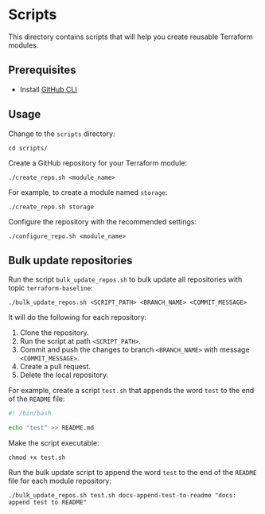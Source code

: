 # Scripts

This directory contains scripts that will help you create reusable Terraform modules.

## Prerequisites

- Install [GitHub CLI](https://cli.github.com)

## Usage

Change to the `scripts` directory:

```console
cd scripts/
```

Create a GitHub repository for your Terraform module:

```console
./create_repo.sh <module_name>
```

For example, to create a module named `storage`:

```console
./create_repo.sh storage
```

Configure the repository with the recommended settings:

```console
./configure_repo.sh <module_name>
```

## Bulk update repositories

Run the script `bulk_update_repos.sh` to bulk update all repositories with topic `terraform-baseline`:

```console
./bulk_update_repos.sh <SCRIPT_PATH> <BRANCH_NAME> <COMMIT_MESSAGE>
```

It will do the following for each repository:

1. Clone the repository.
1. Run the script at path `<SCRIPT_PATH>`.
1. Commit and push the changes to branch `<BRANCH_NAME>` with message `<COMMIT_MESSAGE>`.
1. Create a pull request.
1. Delete the local repository.

For example, create a script `test.sh` that appends the word `test` to the end of the `README` file:

```bash
#! /bin/bash

echo "test" >> README.md
```

Make the script executable:

```console
chmod +x test.sh
```

Run the bulk update script to append the word `test` to the end of the `README` file for each module repository:

```console
./bulk_update_repos.sh test.sh docs-append-test-to-readme "docs: append test to README"
```
